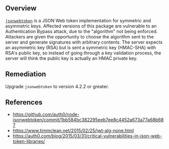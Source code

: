 ## Overview
[`jsonwebtoken`](https://www.npmjs.com/package/jsonwebtoken) is a JSON Web token implementation for symmetric and asymmetric keys.
Affected versions of this package are vulnerable to an Authentication Bypass attack, due to the "algorithm" not being enforced. Attackers are given the opportunity to choose the algorithm sent to the server and generate signatures with arbitrary contents. The server expects an asymmetric key (RSA) but is sent a symmetric key (HMAC-SHA) with RSA's public key, so instead of going through a key validation process, the server will think the public key is actually an HMAC private key.

## Remediation
Upgrade `jsonwebtoken` to version 4.2.2 or greater.

## References
- https://github.com/auth0/node-jsonwebtoken/commit/1bb584bc382295eeb7ee8c4452a673a77a68b687
- https://www.timmclean.net/2015/02/25/jwt-alg-none.html
- https://auth0.com/blog/2015/03/31/critical-vulnerabilities-in-json-web-token-libraries/

